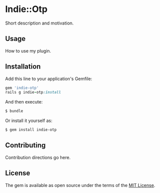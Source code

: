 # Indie::Otp
Short description and motivation.

## Usage
How to use my plugin.

## Installation
Add this line to your application's Gemfile:

```ruby
gem 'indie-otp'
rails g indie-otp:install
```

And then execute:
```bash
$ bundle
```

Or install it yourself as:
```bash
$ gem install indie-otp
```

## Contributing
Contribution directions go here.

## License
The gem is available as open source under the terms of the [MIT License](https://opensource.org/licenses/MIT).
